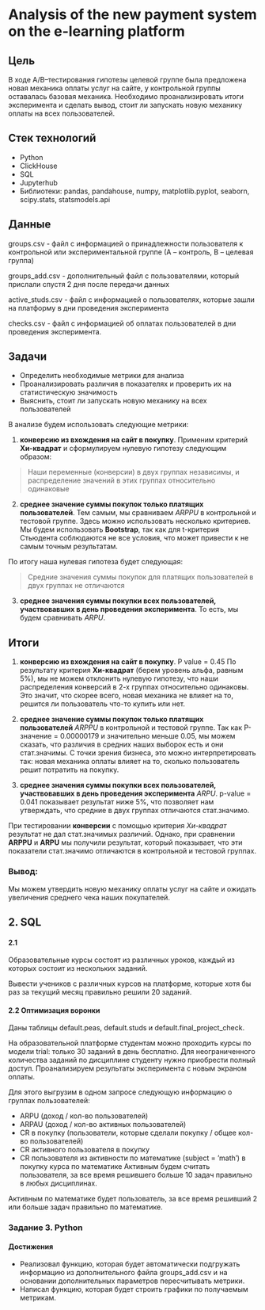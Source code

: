 # Analysis of the new payment system on the e-learning platform

## Цель 
В ходе A/B–тестирования гипотезы целевой группе была предложена новая механика оплаты услуг на сайте, у контрольной группы оставалась базовая механика. Необходимо проанализировать итоги эксперимента и сделать вывод, стоит ли запускать новую механику оплаты на всех пользователей.

##  Стек технологий
- Python  
- ClickHouse  
- SQL 
- Jupyterhub  
- Библиотеки: pandas, pandahouse, numpy, matplotlib.pyplot, seaborn, scipy.stats, statsmodels.api

## Данные
groups.csv - файл с информацией о принадлежности пользователя к контрольной или экспериментальной группе (А – контроль, B – целевая группа)

groups_add.csv - дополнительный файл с пользователями, который прислали спустя 2 дня после передачи данных

active_studs.csv - файл с информацией о пользователях, которые зашли на платформу в дни проведения эксперимента

checks.csv - файл с информацией об оплатах пользователей в дни проведения эксперимента. 

## Задачи
- Определить необходимые метрики для анализа 
- Проанализировать различия в показателях и проверить их на статистическую значимость
- Выяснить, стоит ли запускать новую механику на всех пользователей

В анализе будем использовать следующие метрики:
1. **конверсию из вхождения на сайт в покупку**. Применим критерий **Хи-квадрат** и сформулируем нулевую гипотезу следующим образом: 
<blockquote>Наши переменные (конверсии) в двух группах независимы, и распределение значений в этих группах относительно одинаковые</blockquote>

2. **среднее значение суммы покупок только платящих пользователей**. Тем самым, мы сравниваем <i>ARPPU</i> в контрольной и тестовой группе. Здесь можно использовать несколько критериев. Мы будем использовать **Bootstrap**, так как для t-критерия Стьюдента соблюдаются не все условия, что может привести к не самым точным результатам. 

По итогу наша нулевая гипотеза будет следующая:
<blockquote>Средние значения суммы покупок для платящих пользователей в двух группах не отличаются</blockquote>

3. **среднее значения суммы покупки всех пользователей, участвовавших в день проведения эксперимента**. То есть, мы будем сравнивать <i>ARPU</i>.


## Итоги
1. **конверсию из вхождения на сайт в покупку**. 
P value = 0.45
По результату критерия **Хи-квадрат** (берем уровень альфа, равным 5%), мы не можем отклонить нулевую гипотезу, что наши распределения конверсий в 2-х группах относительно одинаковы. Это значит, что скорее всего, новая механика не влияет на то, решится ли пользователь что-то купить или нет.

2. **среднее значение суммы покупок только платящих пользователей** <i>ARPPU</i> в контрольной и тестовой группе. 
Так как P-значение  = 0.00000179 и значительно меньше 0.05, мы можем сказать, что различия в средних наших выборок есть и они стат.значимы. С точки зрения бизнеса, это можно интерпретировать так:
новая механика оплаты влияет на то, сколько пользователь решит потратить на покупку.

3. **среднее значения суммы покупки всех пользователей, участвовавших в день проведения эксперимента** <i>ARPU</i>.
 p-value = 0.041 показывает результат ниже 5%, что позволяет нам утверждать, что средние в двух группах отличаются стат.значимо. 

При тестировании **конверсии** с помощью критерия *Хи-квадрат* результат не дал стат.значимых различий. Однако, при сравнении **ARPPU** и **ARPU** мы получили результат, который показывает, что эти показатели стат.значимо отличаются в контрольной и тестовой группах.

### Вывод:
Мы можем утвердить новую механику оплаты услуг на сайте и ожидать увеличения среднего чека наших покупателей.

## 2. SQL
#### 2.1 
Образовательные курсы состоят из различных уроков, каждый из которых состоит из нескольких заданий. 

Вывести учеников с различных курсов на платформе, которые хотя бы раз за текущий месяц правильно решили 20 заданий.

#### 2.2 Оптимизация воронки
Даны таблицы default.peas, default.studs и default.final_project_check.

На образовательной платформе студентам можно проходить курсы по модели trial: только 30 заданий в день бесплатно. Для неограниченного количества заданий по дисциплине студенту нужно приобрести полный доступ. 
Проанализируем результаты эксперимента с новым экраном оплаты.

Для этого выгрузим в одном запросе следующую информацию о группах пользователей:
- ARPU (доход / кол-во пользователей)
- ARPAU (доход / кол-во активных пользователей)
- CR в покупку (пользователи, которые сделали покупку / общее кол-во пользователей)
- СR активного пользователя в покупку 
- CR пользователя из активности по математике (subject = ’math’) в покупку курса по математике 
Активным будем считать пользователя, за все время решившего больше 10 задач правильно в любых дисциплинах.

Активным по математике будет пользователь, за все время решивший 2 или больше задач правильно по математике.

### Задание 3. Python
#### Достижения
- Реализовал функцию, которая будет автоматически подгружать информацию из дополнительного файла groups_add.csv и на основании дополнительных параметров пересчитывать метрики.
- Написал функцию, которая будет строить графики по получаемым метрикам.
